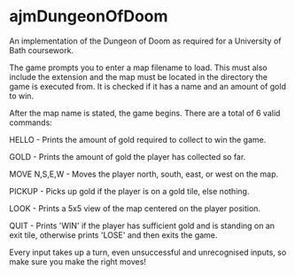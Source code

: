 # ajmDungeonOfDoom
An implementation of the Dungeon of Doom as required for a University of Bath coursework.

The game prompts you to enter a map filename to load. This must also include the extension and the map must be located in the directory the game is executed from.
It is checked if it has a name and an amount of gold to win.

After the map name is stated, the game begins. There are a total of 6 valid commands:

HELLO - Prints the amount of gold required to collect to win the game.

GOLD - Prints the amount of gold the player has collected so far.

MOVE N,S,E,W - Moves the player north, south, east, or west on the map.

PICKUP - Picks up gold if the player is on a gold tile, else nothing.

LOOK - Prints a 5x5 view of the map centered on the player position.

QUIT - Prints 'WIN' if the player has sufficient gold and is standing on an exit tile, otherwise prints 'LOSE' and then exits the game.

Every input takes up a turn, even unsuccessful and unrecognised inputs, so make sure you make the right moves!
